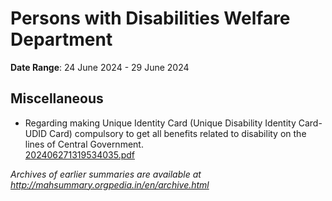 # Persons with Disabilities Welfare Department

**Date Range**: 24 June 2024 - 29 June 2024


## Miscellaneous
- Regarding making Unique Identity Card (Unique Disability Identity Card-UDID Card) compulsory to get all benefits related to disability on the lines of Central Government.\
  [202406271319534035.pdf](https://gr.maharashtra.gov.in/Site/Upload/Government%20Resolutions/English/202406271319534035.pdf)


*Archives of earlier summaries are available at http://mahsummary.orgpedia.in/en/archive.html*